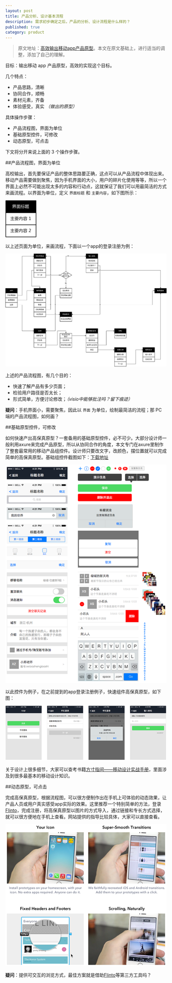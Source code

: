 ```yaml
---
layout: post
title: 产品分析、设计基本流程
description: 需求初步确定之后，产品的分析、设计流程是什么样的？
published: true
category: product
---
```


> 原文地址：[高效输出移动app产品原型][高效输出移动app产品原型]。本文在原文基础上，进行适当的调整，添加了自己的理解。

目标：输出移动 app 产品原型，高效的实现这个目标。

几个特点：

* 产品思路，清晰
* 协同合作，顺畅
* 素材元素，齐备
* 体验感受，真实 *（做出的原型）*

具体操作步骤：

* 产品流程图，界面为单位
* 基础原型控件，可修改
* 动态原型，可点击

下文将分开来说上面的 3 个操作步骤。

##产品流程图，界面为单位

高校输出，首先要保证产品的整体思路要正确，这点可以从产品流程中体现出来。移动产品需要做到聚焦，因为手机界面的大小，用户的碎片化使用等等，所以一个界面上必然不可能出现太多的内容和行动点，这就保证了我们可以用最简洁的方式来画流程。以界面为单位，定义 `界面标题` 和 `主要内容`，如下图所示：

![](/images/create-effective-product-protype/single-element.png)


以上述页面为单位，来画流程，下面以一个app的登录注册为例：

![](/images/create-effective-product-protype/complete-flow-chart.png)

上述的产品流程图，有几个目的：

* 快速了解产品有多少页面；
* 检验用户路径是否太长；
* 形式简单，方便讨论修改；*（visio中能够批注吗？留下痕迹）*



**疑问**：手机界面小，需要聚焦，因此以 `界面` 为单位，绘制最简洁的流程；那 PC 端的产品流程图，如何画？


##基础原型控件，可修改


如何快速产出高保真原型？一套备用的基础原型控件，必不可少。大部分设计师一般利用axure来完成产品原型，所以从协同合作的角度，本文专门在axure里制作了整套最常用的移动产品组控件。设计师只要改文字，改颜色，摆位置就可以完成简单的高保真原型。基础组控件截图如下：[下载地址][基础组控件截图]

![](/images/create-effective-product-protype/gbz03.png)

以此控件为例子，在之前提到的app登录注册例子，快速组件高保真原型，如下图：

![](/images/create-effective-product-protype/gbz04.png)

关于设计上很多细节，大家可以查考书籍[方寸指间——移动设计实战手册][方寸指间——移动设计实战手册]，里面涉及到很多最基本的移动设计知识。


##动态原型，可点击

完成高保真原型，根据流程图，可以很方便制作出在手机上可体验的动态效果，让产品人员或用户真实感受app实际的效果。这里推荐一个特别简单的方法，登录[Flinto][Flinto]，完成注册，将高保真原型以图片的方式导入，通过链接和专长方式选择，就可以很方便地在手机上查看。网站提供的指导比较具体，大家可以直接查看。


![](/images/create-effective-product-protype/gbz06.png)

**疑问**：提供可交互的浏览方式，最佳方案就是借助[Flinto][Flinto]等第三方工具吗？






















[NingG]:    http://ningg.github.com  "NingG"



[高效输出移动app产品原型]:				http://ued.taobao.org/blog/2014/05/%E9%AB%98%E6%95%88%E8%BE%93%E5%87%BA%E7%A7%BB%E5%8A%A8app%E4%BA%A7%E5%93%81%E5%8E%9F%E5%9E%8B/
[基础组控件截图]:					http://pan.baidu.com/s/1kTjy1Xd
[方寸指间——移动设计实战手册]:		http://product.dangdang.com/23434009.html
[Flinto]:							https://www.flinto.com/



